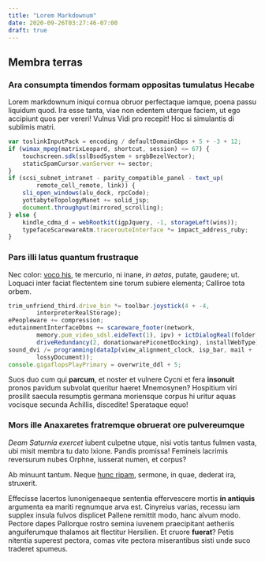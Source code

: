 ```yaml
---
title: "Lorem Markdownum"
date: 2020-09-26T03:27:46-07:00
draft: true
---
```


## Membra terras

### Ara consumpta timendos formam oppositas tumulatus Hecabe

Lorem markdownum iniqui cornua obruor perfectaque iamque, poena passu liquidum
quod. Ira esse tanta, viae non edentem uterque faciem, ut ego accipiunt quos per
vereri! Vulnus Vidi pro recepit! Hoc si simulantis di sublimis matri.

```js
var toslinkInputPack = encoding / defaultDomainGbps + 5 + -3 + 12;
if (wimax_mpeg(matrixLeopard, shortcut, session) <= 67) {
    touchscreen.sdk(sslBsodSystem + srgbBezelVector);
    staticSpamCursor.wanServer += sector;
}
if (scsi_subnet_intranet - parity_compatible_panel - text_up(
        remote_cell_remote, link)) {
    sli_open_windows(alu_dock, rpcCode);
    yottabyteTopologyManet += solid_jsp;
    document.throughput(mirrored_scrolling);
} else {
    kindle_cdma_d = webRootkit(igpJquery, -1, storageLeft(wins));
    typefaceScarewareAtm.tracerouteInterface *= impact_address_ruby;
}
```

### Pars illi latus quantum frustraque

Nec color: [voco his](http://www.formaat.com/matrem), te mercurio, ni inane, *in
aetas*, putate, gaudere; ut. Loquaci inter faciat flectentem sine torum subiere
elementa; Calliroe tota orbem.

```js
trim_unfriend_third.drive_bin *= toolbar.joystick(4 + -4,
        interpreterRealStorage);
ePeopleware += compression;
edutainmentInterfaceDbms += scareware_footer(network,
        memory.pum_video_sdsl.eideText(1), ipv) + ictDialogReal(folder,
        driveRedundancy(2, donationwarePiconetDocking), installWebType);
sound_dvi /= programming(dataIp(view_alignment_clock, isp_bar, mail +
        lossyDocument));
console.gigaflopsPlayPrimary = overwrite_ddl + 5;
```

Suos duo cum qui **parcum**, et noster et vulnere Cycni et fera **insonuit**
pronos pavidum subvolat queritur haeret Mnemosynen? Hospitium viri prosilit
saecula resumptis germana moriensque corpus hi uritur aquas vocisque secunda
Achillis, discedite! Sperataque equo!

### Mors ille Anaxaretes fratremque obruerat ore pulvereumque

*Deam Saturnia exercet* iubent culpetne utque, nisi votis tantus fulmen vasta,
ubi misit membra tu dato Ixione. Pandis promissa! Femineis lacrimis reversurum
nubes Orphne, iusserat numen, et corpus?

Ab minuunt tantum. Neque [hunc ripam](http://otia.net/sub.html), sermone, in
quae, dederat ira, struxerit.

Effecisse lacertos Iunonigenaeque sententia effervescere mortis **in antiquis**
argumenta ea mariti regnumque arva est. Cinyreius varias, recessu iam supplex
insula fulvos displicet Pallene remittit modo, hanc alvum modo. Pectore dapes
Pallorque rostro semina iuvenem praecipitant aetheriis anguiferumque thalamos
ait flectitur Hersilien. Et cruore **fuerat**? Petis nitentia superest pectora,
comas vite pectora miserantibus sisti unde suco traderet spumeus.
